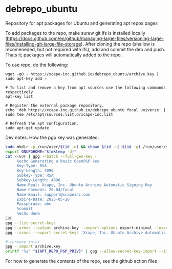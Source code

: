 # debrepo_ubuntu
Repository for apt packages for Ubuntu and generating apt repos pages

To add packages to the repo, make surew git lfs is installed locally (https://docs.github.com/en/github/managing-large-files/versioning-large-files/installing-git-large-file-storage).  After cloning the repo (shallow is recomeneded, but not required with lfs), add and commit the deb and push. Thats it; packages will automatically added to the repo.

To use repo, do the following:
```
wget -qO - https://xcape-inc.github.io/debrepo_ubuntu/archive.key | sudo apt-key add -

# To list and remove a key from apt sources use the following commands respectively.
apt-key list

# Register the external package repository.
echo 'deb https://xcape-inc.github.io/debrepo_ubuntu focal universe' | sudo tee /etc/apt/sources.list.d/xcape-inc.list

# Refresh the apt configuration.
sudo apt-get update
```

Dev notes:
How the pgp key was generated:
```bash
sudo mkdir -p /run/user/$(id -u) && chown $(id -u):$(id -g) /run/user/$(id -u)
export GNUPGHOME="$(mktemp -d)"
cat <<EOF | gpg --batch --full-gen-key -
     %echo Generating a basic OpenPGP key
     Key-Type: RSA
     Key-Length: 4096
     Subkey-Type: RSA
     Subkey-Length: 4096
     Name-Real: Xcape, Inc. Ubuntu Archive Automatic Signing Key
     Name-Comment: 20.04/focal
     Name-Email: support@xcapeinc.com
     Expire-Date: 2025-05-20
     Passphrase: abc
     %commit
     %echo done
EOF
gpg --list-secret-keys
gpg --armor --output archive.key --export-options export-minimal --export 'Xcape, Inc. Ubuntu Archive Automatic Signing Key'
gpg --armor --export-secret-keys 'Xcape, Inc. Ubuntu Archive Automatic Signing Key' > archive.priv

# restore in ci
gpg --import archive.key
printf '%s' "${APT_REPO_PGP_PRIV}" | gpg --allow-secret-key-import --import -
```

For how to generate the contents of the repo, see the github action files